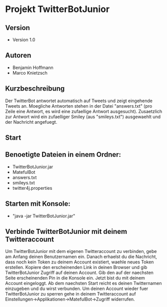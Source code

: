 Projekt TwitterBotJunior
========================

Version
-------
* Version 1.0

Autoren
------- 
* Benjamin Hoffmann
* Marco Knietzsch

Kurzbeschreibung
----------------

Der TwitterBot antwortet automatisch auf Tweets und zeigt eingehende Tweets an. Moegliche Antworten stehen in der Datei "answers.txt" (pro Zeile eine Antwort, es wird eine zufaellige Antwort ausgesucht). Zusaetzlich zur Antwort wird ein zufaelliger Smiley (aus "smileys.txt") ausgewaehlt und der Nachricht angefuegt.

Start
-----

Benoetigte Dateien in einem Ordner:
-----------------------------------
* TwitterBotJunior.jar
* MatefulBot
* answers.txt
* smileys.txt
* twitter4j.properties

Starten mit Konsole:
--------------------
* "java -jar TwitterBotJunior.jar"

Verbinde TwitterBotJunior mit deinem Twitteraccount
---------------------------------------------------

Um TwitterBotJunior mit dem eigenen Twitteraccount zu verbinden, gebe am Anfang deinen Benutzernamen ein. Danach erhaelst du die Nachricht, dass noch kein Token zu deinem Account existiert, waehle neues Token erstellen. Kopiere den erscheinenden Link in deinen Browser und gib TwitterBotJunior Zugriff auf deinen Account. Gib den auf der naechsten Seite erscheinenden Pin in die Konsole ein. Jetzt bist du mit deinem Account eingeloggt. Ab dem naechsten Start reicht es deinen Twitternamen einzugeben und du wirst verbunden.
Um deinen Account wieder fuer TwitterBotJunior zu sperren gehe in deinem Twitteraccount auf Einstellungen->Applikationen->MatefulBot->Zugriff widerrufen.